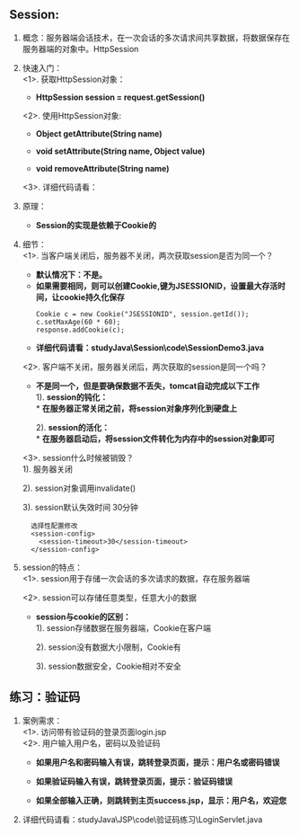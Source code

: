 ## Session:
  1. 概念：服务器端会话技术，在一次会话的多次请求间共享数据，将数据保存在服务器端的对象中。HttpSession

  2. 快速入门：   
    <1>. 获取HttpSession对象：
      * **HttpSession session = request.getSession()**

     <2>. 使用HttpSession对象:
      * **Object getAttribute(String name)**

      * **void setAttribute(String name, Object value)**
  
      * **void removeAttribute(String name)**

      <3>. 详细代码请看：

  3. 原理：
     * **Session的实现是依赖于Cookie的**  

  4. 细节：   
    <1>. 当客户端关闭后，服务器不关闭，两次获取session是否为同一个？   
      * **默认情况下：不是。**
      * **如果需要相同，则可以创建Cookie,键为JSESSIONID，设置最大存活时间，让cookie持久化保存**
        ```
        Cookie c = new Cookie("JSESSIONID", session.getId());
        c.setMaxAge(60 * 60);
        response.addCookie(c);
        ```
      * **详细代码请看：studyJava\Session\code\SessionDemo3.java**

      <2>. 客户端不关闭，服务器关闭后，两次获取的session是同一个吗？
        * **不是同一个，但是要确保数据不丢失，tomcat自动完成以下工作**   
          1). **session的钝化：**   
              * **在服务器正常关闭之前，将session对象序列化到硬盘上**
              
          2). **session的活化：**    
              * **在服务器启动后，将session文件转化为内存中的session对象即可** 

      <3>. session什么时候被销毁？   
        1). 服务器关闭

        2). session对象调用invalidate()

        3). session默认失效时间 30分钟   
        ```
          选择性配置修改
          <session-config>
            <session-timeout>30</session-timeout>
          </session-config>
        ```

  5. session的特点：   
    <1>. session用于存储一次会话的多次请求的数据，存在服务器端

     <2>. session可以存储任意类型，任意大小的数据

     * **session与cookie的区别：**   
      1). session存储数据在服务器端，Cookie在客户端

       2). session没有数据大小限制，Cookie有

       3). session数据安全，Cookie相对不安全

## 练习：验证码
  1. 案例需求：   
    <1>. 访问带有验证码的登录页面login.jsp   
    <2>. 用户输入用户名，密码以及验证码
      * **如果用户名和密码输入有误，跳转登录页面，提示：用户名或密码错误**
      
      * **如果验证码输入有误，跳转登录页面，提示：验证码错误**
      
      * **如果全部输入正确，则跳转到主页success.jsp，显示：用户名，欢迎您**

  2. 详细代码请看：studyJava\JSP\code\验证码练习\LoginServlet.java